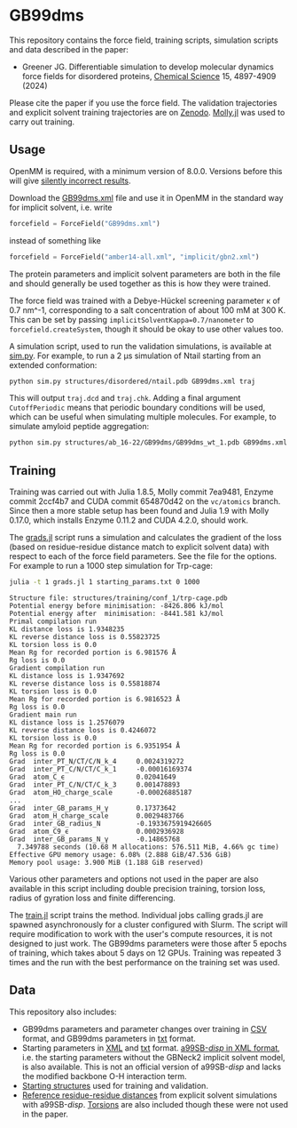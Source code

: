 # GB99dms

This repository contains the force field, training scripts, simulation scripts and data described in the paper:

- Greener JG. Differentiable simulation to develop molecular dynamics force fields for disordered proteins, [Chemical Science](https://pubs.rsc.org/en/content/articlelanding/2024/sc/d3sc05230c) 15, 4897-4909 (2024)

Please cite the paper if you use the force field.
The validation trajectories and explicit solvent training trajectories are on [Zenodo](https://zenodo.org/record/8298226).
[Molly.jl](https://github.com/JuliaMolSim/Molly.jl) was used to carry out training.

## Usage

OpenMM is required, with a minimum version of 8.0.0.
Versions before this will give [silently incorrect results](https://github.com/openmm/openmm/pull/3505).

Download the [GB99dms.xml](https://github.com/greener-group/GB99dms/blob/main/GB99dms.xml) file and use it in OpenMM in the standard way for implicit solvent, i.e. write
```python
forcefield = ForceField("GB99dms.xml")
```
instead of something like
```python
forcefield = ForceField("amber14-all.xml", "implicit/gbn2.xml")
```
The protein parameters and implicit solvent parameters are both in the file and should generally be used together as this is how they were trained.

The force field was trained with a Debye-Hückel screening parameter κ of 0.7 nm^-1, corresponding to a salt concentration of about 100 mM at 300 K.
This can be set by passing `implicitSolventKappa=0.7/nanometer` to `forcefield.createSystem`, though it should be okay to use other values too.

A simulation script, used to run the validation simulations, is available at [sim.py](https://github.com/greener-group/GB99dms/blob/main/sim.py).
For example, to run a 2 μs simulation of Ntail starting from an extended conformation:
```bash
python sim.py structures/disordered/ntail.pdb GB99dms.xml traj
```
This will output `traj.dcd` and `traj.chk`.
Adding a final argument `CutoffPeriodic` means that periodic boundary conditions will be used, which can be useful when simulating multiple molecules.
For example, to simulate amyloid peptide aggregation:
```bash
python sim.py structures/ab_16-22/GB99dms/GB99dms_wt_1.pdb GB99dms.xml traj CutoffPeriodic
```

## Training

Training was carried out with Julia 1.8.5, Molly commit 7ea9481, Enzyme commit 2ccf4b7 and CUDA commit 654870d42 on the `vc/atomics` branch.
Since then a more stable setup has been found and Julia 1.9 with Molly 0.17.0, which installs Enzyme 0.11.2 and CUDA 4.2.0, should work.

The [grads.jl](https://github.com/greener-group/GB99dms/blob/main/grads.jl) script runs a simulation and calculates the gradient of the loss (based on residue-residue distance match to explicit solvent data) with respect to each of the force field parameters.
See the file for the options.
For example to run a 1000 step simulation for Trp-cage:
```bash
julia -t 1 grads.jl 1 starting_params.txt 0 1000
```
```
Structure file: structures/training/conf_1/trp-cage.pdb
Potential energy before minimisation: -8426.806 kJ/mol
Potential energy after  minimisation: -8441.581 kJ/mol
Primal compilation run
KL distance loss is 1.9348235
KL reverse distance loss is 0.55823725
KL torsion loss is 0.0
Mean Rg for recorded portion is 6.981576 Å
Rg loss is 0.0
Gradient compilation run
KL distance loss is 1.9347692
KL reverse distance loss is 0.55818874
KL torsion loss is 0.0
Mean Rg for recorded portion is 6.9816523 Å
Rg loss is 0.0
Gradient main run
KL distance loss is 1.2576079
KL reverse distance loss is 0.4246072
KL torsion loss is 0.0
Mean Rg for recorded portion is 6.9351954 Å
Rg loss is 0.0
Grad  inter_PT_N/CT/C/N_k_4     0.0024319272
Grad  inter_PT_C/N/CT/C_k_1     -0.00016169374
Grad  atom_C_ϵ                  0.02041649
Grad  inter_PT_C/N/CT/C_k_3     0.001478893
Grad  atom_HO_charge_scale      -0.00026885187
...
Grad  inter_GB_params_H_γ       0.17373642
Grad  atom_H_charge_scale       0.0029483766
Grad  inter_GB_radius_N         -0.1933675919426605
Grad  atom_C9_ϵ                 0.0002936928
Grad  inter_GB_params_N_γ       -0.14865768
  7.349788 seconds (10.68 M allocations: 576.511 MiB, 4.66% gc time)
Effective GPU memory usage: 6.08% (2.888 GiB/47.536 GiB)
Memory pool usage: 3.900 MiB (1.188 GiB reserved)

```
Various other parameters and options not used in the paper are also available in this script including double precision training, torsion loss, radius of gyration loss and finite differencing.

The [train.jl](https://github.com/greener-group/GB99dms/blob/main/train.jl) script trains the method.
Individual jobs calling grads.jl are spawned asynchronously for a cluster configured with Slurm.
The script will require modification to work with the user's compute resources, it is not designed to just work.
The GB99dms parameters were those after 5 epochs of training, which takes about 5 days on 12 GPUs.
Training was repeated 3 times and the run with the best performance on the training set was used.

## Data

This repository also includes:
- GB99dms parameters and parameter changes over training in [CSV](https://github.com/greener-group/GB99dms/blob/main/GB99dms.csv) format, and GB99dms parameters in [txt](https://github.com/greener-group/GB99dms/blob/main/GB99dms.txt) format.
- Starting parameters in [XML](https://github.com/greener-group/GB99dms/blob/main/starting_params.xml) and [txt](https://github.com/greener-group/GB99dms/blob/main/starting_params.txt) format. [a99SB-*disp* in XML format](https://github.com/greener-group/GB99dms/blob/main/a99SB-disp.xml), i.e. the starting parameters without the GBNeck2 implicit solvent model, is also available. This is not an official version of a99SB-*disp* and lacks the modified backbone O-H interaction term.
- [Starting structures](https://github.com/greener-group/GB99dms/tree/main/structures) used for training and validation.
- [Reference residue-residue distances](https://github.com/greener-group/GB99dms/tree/main/explicit_solv_distances) from explicit solvent simulations with a99SB-*disp*. [Torsions](https://github.com/greener-group/GB99dms/tree/main/explicit_solv_torsions) are also included though these were not used in the paper. 
